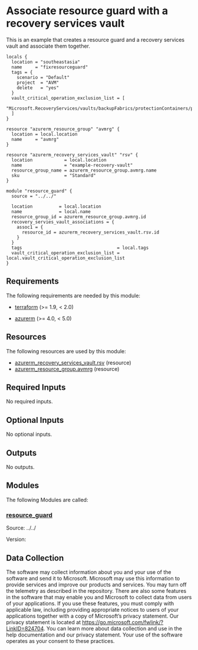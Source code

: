 <!-- BEGIN_TF_DOCS -->
<!-- Code generated by terraform-docs. DO NOT EDIT. -->
# Associate resource guard with a recovery services vault

This is an example that creates a resource guard and a recovery services vault and associate them together.

```hcl
locals {
  location = "southeastasia"
  name     = "fixresourceguard"
  tags = {
    scenario = "Default"
    project  = "AVM"
    delete   = "yes"
  }
  vault_critical_operation_exclusion_list = [
    "Microsoft.RecoveryServices/vaults/backupFabrics/protectionContainers/protectedItems/delete"
  ]
}

resource "azurerm_resource_group" "avmrg" {
  location = local.location
  name     = "avmrg"
}

resource "azurerm_recovery_services_vault" "rsv" {
  location            = local.location
  name                = "example-recovery-vault"
  resource_group_name = azurerm_resource_group.avmrg.name
  sku                 = "Standard"
}

module "resource_guard" {
  source = "../../"

  location          = local.location
  name              = local.name
  resource_group_id = azurerm_resource_group.avmrg.id
  recovery_servies_vault_associations = {
    assoc1 = {
      resource_id = azurerm_recovery_services_vault.rsv.id
    }
  }
  tags                                    = local.tags
  vault_critical_operation_exclusion_list = local.vault_critical_operation_exclusion_list
}
```

<!-- markdownlint-disable MD033 -->
## Requirements

The following requirements are needed by this module:

- <a name="requirement_terraform"></a> [terraform](#requirement\_terraform) (>= 1.9, < 2.0)

- <a name="requirement_azurerm"></a> [azurerm](#requirement\_azurerm) (>= 4.0, < 5.0)

## Resources

The following resources are used by this module:

- [azurerm_recovery_services_vault.rsv](https://registry.terraform.io/providers/hashicorp/azurerm/latest/docs/resources/recovery_services_vault) (resource)
- [azurerm_resource_group.avmrg](https://registry.terraform.io/providers/hashicorp/azurerm/latest/docs/resources/resource_group) (resource)

<!-- markdownlint-disable MD013 -->
## Required Inputs

No required inputs.

## Optional Inputs

No optional inputs.

## Outputs

No outputs.

## Modules

The following Modules are called:

### <a name="module_resource_guard"></a> [resource\_guard](#module\_resource\_guard)

Source: ../../

Version:

<!-- markdownlint-disable-next-line MD041 -->
## Data Collection

The software may collect information about you and your use of the software and send it to Microsoft. Microsoft may use this information to provide services and improve our products and services. You may turn off the telemetry as described in the repository. There are also some features in the software that may enable you and Microsoft to collect data from users of your applications. If you use these features, you must comply with applicable law, including providing appropriate notices to users of your applications together with a copy of Microsoft’s privacy statement. Our privacy statement is located at <https://go.microsoft.com/fwlink/?LinkID=824704>. You can learn more about data collection and use in the help documentation and our privacy statement. Your use of the software operates as your consent to these practices.
<!-- END_TF_DOCS -->